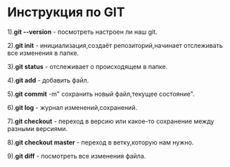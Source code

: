 # Инструкция по GIT

1).**git --version** - посмотреть настроен ли наш git.

2).**git init** - инициализация,создаёт репозиторий,начинает отслеживать все изменения в папке.

3).**git status** - отслеживает о происходящем в папке.

4).**git add** - добавить файл.

5).**git commit** -m" сохранить новый файл,текущее состояние".

6).**git log** - журнал изменений,сохранений.

7).**git checkout** - переход в версию или какое-то сохранение между разными версиями.

8).**git checkout master** - переход в ветку,которую нам нужно.

9).**git diff** - посмотреть все изменения файла.